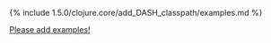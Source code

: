 {% include 1.5.0/clojure.core/add_DASH_classpath/examples.md %}

[Please add examples!](https://github.com/arrdem/grimoire/edit/master/_includes/1.6.0/clojure.core/add_DASH_classpath/examples.md)
